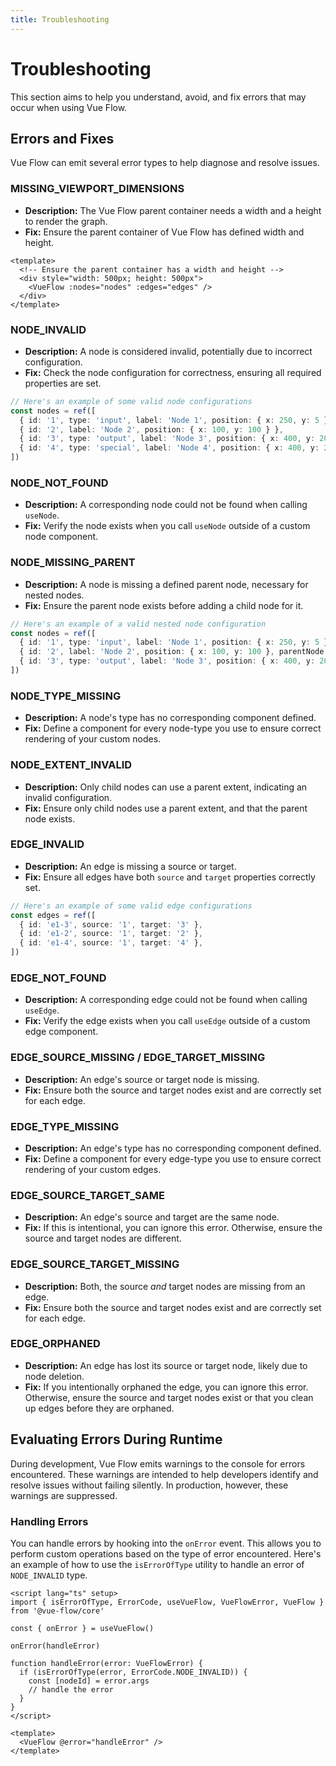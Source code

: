 ```yaml
---
title: Troubleshooting
---
```


# Troubleshooting

This section aims to help you understand, avoid, and fix errors that may occur when using Vue Flow.

## Errors and Fixes

Vue Flow can emit several error types to help diagnose and resolve issues.

### MISSING_VIEWPORT_DIMENSIONS
- **Description:** The Vue Flow parent container needs a width and a height to render the graph.
- **Fix:** Ensure the parent container of Vue Flow has defined width and height.

```vue
<template>
  <!-- Ensure the parent container has a width and height -->
  <div style="width: 500px; height: 500px">
    <VueFlow :nodes="nodes" :edges="edges" />
  </div>
</template>
```

### NODE_INVALID
- **Description:** A node is considered invalid, potentially due to incorrect configuration.
- **Fix:** Check the node configuration for correctness, ensuring all required properties are set.

```ts
// Here's an example of some valid node configurations
const nodes = ref([
  { id: '1', type: 'input', label: 'Node 1', position: { x: 250, y: 5 } },
  { id: '2', label: 'Node 2', position: { x: 100, y: 100 } },
  { id: '3', type: 'output', label: 'Node 3', position: { x: 400, y: 200 } },
  { id: '4', type: 'special', label: 'Node 4', position: { x: 400, y: 200 } },
])
```

### NODE_NOT_FOUND
- **Description:** A corresponding node could not be found when calling `useNode`.
- **Fix:** Verify the node exists when you call `useNode` outside of a custom node component.

### NODE_MISSING_PARENT
- **Description:** A node is missing a defined parent node, necessary for nested nodes.
- **Fix:** Ensure the parent node exists before adding a child node for it.

```ts
// Here's an example of a valid nested node configuration
const nodes = ref([
  { id: '1', type: 'input', label: 'Node 1', position: { x: 250, y: 5 } },
  { id: '2', label: 'Node 2', position: { x: 100, y: 100 }, parentNode: '1' },
  { id: '3', type: 'output', label: 'Node 3', position: { x: 400, y: 200 }, parentNode: '1' },
])
```

### NODE_TYPE_MISSING
- **Description:** A node's type has no corresponding component defined.
- **Fix:** Define a component for every node-type you use to ensure correct rendering of your custom nodes.

### NODE_EXTENT_INVALID
- **Description:** Only child nodes can use a parent extent, indicating an invalid configuration.
- **Fix:** Ensure only child nodes use a parent extent, and that the parent node exists.

### EDGE_INVALID
- **Description:** An edge is missing a source or target.
- **Fix:** Ensure all edges have both `source` and `target` properties correctly set.

```ts
// Here's an example of some valid edge configurations
const edges = ref([
  { id: 'e1-3', source: '1', target: '3' },
  { id: 'e1-2', source: '1', target: '2' },
  { id: 'e1-4', source: '1', target: '4' },
])
```

### EDGE_NOT_FOUND
- **Description:** A corresponding edge could not be found when calling `useEdge`.
- **Fix:** Verify the edge exists when you call `useEdge` outside of a custom edge component.

### EDGE_SOURCE_MISSING / EDGE_TARGET_MISSING
- **Description:** An edge's source or target node is missing.
- **Fix:** Ensure both the source and target nodes exist and are correctly set for each edge.

### EDGE_TYPE_MISSING
- **Description:** An edge's type has no corresponding component defined.
- **Fix:** Define a component for every edge-type you use to ensure correct rendering of your custom edges.

### EDGE_SOURCE_TARGET_SAME
- **Description:** An edge's source and target are the same node.
- **Fix:** If this is intentional, you can ignore this error. Otherwise, ensure the source and target nodes are different.

### EDGE_SOURCE_TARGET_MISSING
- **Description:** Both, the source *and* target nodes are missing from an edge.
- **Fix:** Ensure both the source and target nodes exist and are correctly set for each edge.

### EDGE_ORPHANED
- **Description:** An edge has lost its source or target node, likely due to node deletion.
- **Fix:** If you intentionally orphaned the edge, you can ignore this error. Otherwise, ensure the source and target nodes exist or that you clean up edges before they are orphaned.

## Evaluating Errors During Runtime

During development, Vue Flow emits warnings to the console for errors encountered. 
These warnings are intended to help developers identify and resolve issues without failing silently. 
In production, however, these warnings are suppressed.

### Handling Errors

You can handle errors by hooking into the `onError` event.
This allows you to perform custom operations based on the type of error encountered.
Here's an example of how to use the `isErrorOfType` utility to handle an error of `NODE_INVALID` type.

```vue
<script lang="ts" setup>
import { isErrorOfType, ErrorCode, useVueFlow, VueFlowError, VueFlow } from '@vue-flow/core'

const { onError } = useVueFlow()

onError(handleError)

function handleError(error: VueFlowError) {
  if (isErrorOfType(error, ErrorCode.NODE_INVALID)) {
    const [nodeId] = error.args
    // handle the error
  }
}
</script>

<template>
  <VueFlow @error="handleError" />
</template>
```

